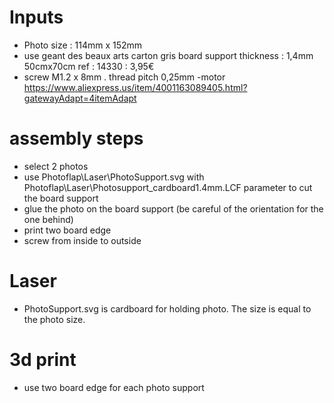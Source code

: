 # Inputs
- Photo size : 114mm x 152mm
- use geant des beaux arts carton gris board support thickness : 1,4mm 50cmx70cm ref : 14330 : 3,95€
- screw M1.2 x 8mm . thread pitch 0,25mm 
-motor https://www.aliexpress.us/item/4001163089405.html?gatewayAdapt=4itemAdapt 

# assembly steps
- select 2 photos
- use Photoflap\Laser\PhotoSupport.svg with Photoflap\Laser\Photosupport_cardboard1.4mm.LCF parameter to cut the board support
- glue the photo on the board support (be careful of the orientation for the one behind)
- print two board edge
- screw from inside to outside



# Laser
- PhotoSupport.svg is cardboard for holding photo. The size is equal to the photo size.


# 3d print
- use two board edge for each photo support
